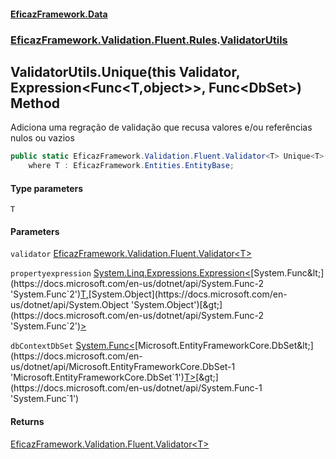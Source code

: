 #### [EficazFramework.Data](EficazFrameworkData.md 'EficazFramework Data')
### [EficazFramework.Validation.Fluent.Rules](EficazFrameworkData.md#EficazFramework.Validation.Fluent.Rules 'EficazFramework.Validation.Fluent.Rules').[ValidatorUtils](EficazFramework.Validation.Fluent.Rules/ValidatorUtils.md 'EficazFramework.Validation.Fluent.Rules.ValidatorUtils')

## ValidatorUtils.Unique<T>(this Validator<T>, Expression<Func<T,object>>, Func<DbSet<T>>) Method

Adiciona uma regração de validação que recusa valores e/ou referências nulos ou vazios

```csharp
public static EficazFramework.Validation.Fluent.Validator<T> Unique<T>(this EficazFramework.Validation.Fluent.Validator<T> validator, System.Linq.Expressions.Expression<System.Func<T,object>> propertyexpression, System.Func<Microsoft.EntityFrameworkCore.DbSet<T>> dbContextDbSet)
    where T : EficazFramework.Entities.EntityBase;
```
#### Type parameters

<a name='EficazFramework.Validation.Fluent.Rules.ValidatorUtils.Unique_T_(thisEficazFramework.Validation.Fluent.Validator_T_,System.Linq.Expressions.Expression_System.Func_T,object__,System.Func_Microsoft.EntityFrameworkCore.DbSet_T__).T'></a>

`T`
#### Parameters

<a name='EficazFramework.Validation.Fluent.Rules.ValidatorUtils.Unique_T_(thisEficazFramework.Validation.Fluent.Validator_T_,System.Linq.Expressions.Expression_System.Func_T,object__,System.Func_Microsoft.EntityFrameworkCore.DbSet_T__).validator'></a>

`validator` [EficazFramework.Validation.Fluent.Validator&lt;](EficazFramework.Validation.Fluent/Validator_T_.md 'EficazFramework.Validation.Fluent.Validator<T>')[T](EficazFramework.Validation.Fluent.Rules/ValidatorUtils/Unique_T_(thisValidator_T_,Expression_Func_T,object__,Func_DbSet_T__).md#EficazFramework.Validation.Fluent.Rules.ValidatorUtils.Unique_T_(thisEficazFramework.Validation.Fluent.Validator_T_,System.Linq.Expressions.Expression_System.Func_T,object__,System.Func_Microsoft.EntityFrameworkCore.DbSet_T__).T 'EficazFramework.Validation.Fluent.Rules.ValidatorUtils.Unique<T>(this EficazFramework.Validation.Fluent.Validator<T>, System.Linq.Expressions.Expression<System.Func<T,object>>, System.Func<Microsoft.EntityFrameworkCore.DbSet<T>>).T')[&gt;](EficazFramework.Validation.Fluent/Validator_T_.md 'EficazFramework.Validation.Fluent.Validator<T>')

<a name='EficazFramework.Validation.Fluent.Rules.ValidatorUtils.Unique_T_(thisEficazFramework.Validation.Fluent.Validator_T_,System.Linq.Expressions.Expression_System.Func_T,object__,System.Func_Microsoft.EntityFrameworkCore.DbSet_T__).propertyexpression'></a>

`propertyexpression` [System.Linq.Expressions.Expression&lt;](https://docs.microsoft.com/en-us/dotnet/api/System.Linq.Expressions.Expression-1 'System.Linq.Expressions.Expression`1')[System.Func&lt;](https://docs.microsoft.com/en-us/dotnet/api/System.Func-2 'System.Func`2')[T](EficazFramework.Validation.Fluent.Rules/ValidatorUtils/Unique_T_(thisValidator_T_,Expression_Func_T,object__,Func_DbSet_T__).md#EficazFramework.Validation.Fluent.Rules.ValidatorUtils.Unique_T_(thisEficazFramework.Validation.Fluent.Validator_T_,System.Linq.Expressions.Expression_System.Func_T,object__,System.Func_Microsoft.EntityFrameworkCore.DbSet_T__).T 'EficazFramework.Validation.Fluent.Rules.ValidatorUtils.Unique<T>(this EficazFramework.Validation.Fluent.Validator<T>, System.Linq.Expressions.Expression<System.Func<T,object>>, System.Func<Microsoft.EntityFrameworkCore.DbSet<T>>).T')[,](https://docs.microsoft.com/en-us/dotnet/api/System.Func-2 'System.Func`2')[System.Object](https://docs.microsoft.com/en-us/dotnet/api/System.Object 'System.Object')[&gt;](https://docs.microsoft.com/en-us/dotnet/api/System.Func-2 'System.Func`2')[&gt;](https://docs.microsoft.com/en-us/dotnet/api/System.Linq.Expressions.Expression-1 'System.Linq.Expressions.Expression`1')

<a name='EficazFramework.Validation.Fluent.Rules.ValidatorUtils.Unique_T_(thisEficazFramework.Validation.Fluent.Validator_T_,System.Linq.Expressions.Expression_System.Func_T,object__,System.Func_Microsoft.EntityFrameworkCore.DbSet_T__).dbContextDbSet'></a>

`dbContextDbSet` [System.Func&lt;](https://docs.microsoft.com/en-us/dotnet/api/System.Func-1 'System.Func`1')[Microsoft.EntityFrameworkCore.DbSet&lt;](https://docs.microsoft.com/en-us/dotnet/api/Microsoft.EntityFrameworkCore.DbSet-1 'Microsoft.EntityFrameworkCore.DbSet`1')[T](EficazFramework.Validation.Fluent.Rules/ValidatorUtils/Unique_T_(thisValidator_T_,Expression_Func_T,object__,Func_DbSet_T__).md#EficazFramework.Validation.Fluent.Rules.ValidatorUtils.Unique_T_(thisEficazFramework.Validation.Fluent.Validator_T_,System.Linq.Expressions.Expression_System.Func_T,object__,System.Func_Microsoft.EntityFrameworkCore.DbSet_T__).T 'EficazFramework.Validation.Fluent.Rules.ValidatorUtils.Unique<T>(this EficazFramework.Validation.Fluent.Validator<T>, System.Linq.Expressions.Expression<System.Func<T,object>>, System.Func<Microsoft.EntityFrameworkCore.DbSet<T>>).T')[&gt;](https://docs.microsoft.com/en-us/dotnet/api/Microsoft.EntityFrameworkCore.DbSet-1 'Microsoft.EntityFrameworkCore.DbSet`1')[&gt;](https://docs.microsoft.com/en-us/dotnet/api/System.Func-1 'System.Func`1')

#### Returns
[EficazFramework.Validation.Fluent.Validator&lt;](EficazFramework.Validation.Fluent/Validator_T_.md 'EficazFramework.Validation.Fluent.Validator<T>')[T](EficazFramework.Validation.Fluent.Rules/ValidatorUtils/Unique_T_(thisValidator_T_,Expression_Func_T,object__,Func_DbSet_T__).md#EficazFramework.Validation.Fluent.Rules.ValidatorUtils.Unique_T_(thisEficazFramework.Validation.Fluent.Validator_T_,System.Linq.Expressions.Expression_System.Func_T,object__,System.Func_Microsoft.EntityFrameworkCore.DbSet_T__).T 'EficazFramework.Validation.Fluent.Rules.ValidatorUtils.Unique<T>(this EficazFramework.Validation.Fluent.Validator<T>, System.Linq.Expressions.Expression<System.Func<T,object>>, System.Func<Microsoft.EntityFrameworkCore.DbSet<T>>).T')[&gt;](EficazFramework.Validation.Fluent/Validator_T_.md 'EficazFramework.Validation.Fluent.Validator<T>')